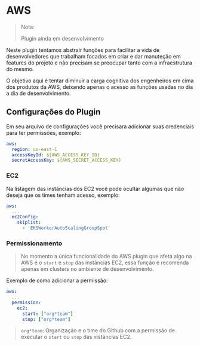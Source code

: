 # AWS

> Nota:
>
> Plugin ainda em desenvolvimento

Neste plugin tentamos abstrair funções para facilitar a vida de desenvolvedores que trabalham focados em criar e dar manuteção em features do projeto e não precisam se preocupar tanto com a infraestrutura do mesmo.

O objetivo aqui é tentar diminuir a carga cognitiva dos engenheiros em cima dos produtos da AWS, deixando apenas o acesso as funções usadas no dia a dia de desenvolvimento.

## Configurações do Plugin

Em seu arquivo de configurações você precisara adicionar suas credenciais para ter permissões, exemplo:

```yaml
aws:
  region: us-east-1
  accessKeyId: ${AWS_ACCESS_KEY_ID}
  secretAccessKey: ${AWS_SECRET_ACCESS_KEY}
```

### EC2

Na listagem das instâncias dos EC2 você pode ocultar algumas que não deseja que os times tenham acesso, exemplo:

```yaml
aws:
  ...
  ec2Config:
    skiplist:
      - 'EKSWorkerAutoScalingGroupSpot'
```

### Permissionamento

> No momento a única funcionalidade do AWS plugin que afeta algo na AWS é o `start` e `stop` das instâncias EC2, essa função é recomenda apenas em clusters no ambiente de desenvolvimento.

Exemplo de como adicionar a permissão:

```yaml
aws:
  ...
  permission:
    ec2:
      start: ["org*team"]
      stop: ["org*team"]
```

> `org*team`: Organização e o time do Github com a permissão de executar o `start` ou `stop` das instâncias EC2.
